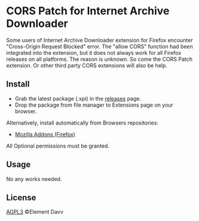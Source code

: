 # CORS Patch for Internet Archive Downloader

Some users of Internet Archive Downloader extension for Firefox encounter "Cross-Origin Request Blocked" error. The "allow CORS" function had been integrated into the extension, but it does not always work for all Firefox releases on all platforms. The reason is unknown. So come the CORS Patch extension. Or other third party CORS extensions will also be help.

## Install
* Grab the latest package (.xpi) in the [releases](https://github.com/elementdavv/corpse/releases) page.
* Drop the package from file manager to Extensions page on your browser.

Alternatively, install automatically from Browsers repositories:
- [Mozilla Addons (Firefox)](https://addons.mozilla.org/en-US/firefox/addon/cors-patch-for-iadownloader/)

All Optional permissions must be granted.

## Usage
No any works needed.

## License
[AGPL3](LICENSE) ©Element Davv
